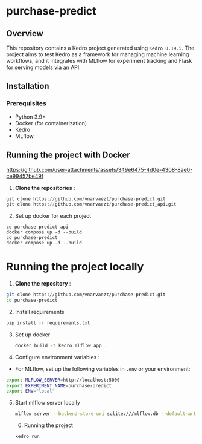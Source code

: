# purchase-predict

## Overview

This repository contains a Kedro project generated using `Kedro 0.19.5`. The project aims to test Kedro as a framework for managing machine learning workflows, and it integrates with MLflow for experiment tracking and Flask for serving models via an API.

## **Installation**

### **Prerequisites**

* Python 3.9+
* Docker (for containerization)
* Kedro
* MLflow

## Running the project with Docker
https://github.com/user-attachments/assets/349e6475-4d0e-4308-8ae0-ce99457be49f
1. **Clone the repositories** :

```python
git clone https://github.com/vnarvaezt/purchase-predict.git
git clone https://github.com/vnarvaezt/purchase-predict_api.git
```

2. Set up docker for each project






```
cd purchase-predict-api
docker compose up -d --build
cd purchase-predict
docker compose up -d --build
```

# Running the project locally

1. **Clone the repository** :

```bash
git clone https://github.com/vnarvaezt/purchase-predict.git
cd purchase-predict
```

2. Install requirements
```bash
pip install -r requirements.txt
```

3. Set up docker
   ```bash
   docker build -t kedro_mlflow_app .
   ```
4. Configure environment variables :

* For MLflow, set up the following variables in `.env` or your environment:

```bash
export MLFLOW_SERVER=http://localhost:5000
export EXPERIMENT_NAME=purchase-predict
export ENV="local"
```

5. Start mlflow server locally

   ```bash
   mlflow server --backend-store-uri sqlite:///mlflow.db --default-artifact-root ./mlflow_artifacts --host 0.0.0.0

   ```
   6. Running the project

   ```bash
   kedro run
   ```
